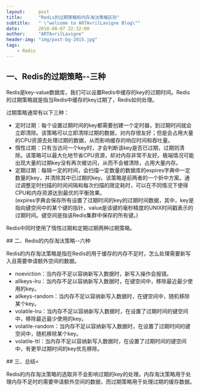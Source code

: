 ```yaml
---
layout:     post
title:      "Redis的过期策略和内存淘汰策略区别"
subtitle:   " \"welcome to ARTAvrilLavigne Blog\""
date:       2018-08-07 22:32:00
author:     "ARTAvrilLavigne"
header-img: "img/post-bg-2015.jpg"
tags:
    - Redis
---
```

## 一、Redis的过期策略--三种<br>
<p>Redis是key-value数据库，我们可以设置Redis中缓存的key的过期时间。Redis的过期策略就是指当Redis中缓存的key过期了，Redis如何处理。</p>
<p>过期策略通常有以下三种：</p>
<ul>
<li>定时过期：每个设置过期时间的key都需要创建一个定时器，到过期时间就会立即清除。该策略可以立即清除过期的数据，对内存很友好；但是会占用大量的CPU资源去处理过期的数据，从而影响缓存的响应时间和吞吐量。</li>
<li>惰性过期：只有当访问一个key时，才会判断该key是否已过期，过期则清除。该策略可以最大化地节省CPU资源，却对内存非常不友好。极端情况可能出现大量的过期key没有再次被访问，从而不会被清除，占用大量内存。</li>
<li>定期过期：每隔一定的时间，会扫描一定数量的数据库的expires字典中一定数量的key，并清除其中已过期的key。该策略是前两者的一个折中方案。通过调整定时扫描的时间间隔和每次扫描的限定耗时，可以在不同情况下使得CPU和内存资源达到最优的平衡效果。<br>
(expires字典会保存所有设置了过期时间的key的过期时间数据，其中，key是指向键空间中的某个键的指针，value是该键的毫秒精度的UNIX时间戳表示的过期时间。键空间是指该Redis集群中保存的所有键。)</li>
</ul>
<p>Redis中同时使用了惰性过期和定期过期两种过期策略。</p>
## 二、Redis的内存淘汰策略--六种<br>
<p>Redis的内存淘汰策略是指在Redis的用于缓存的内存不足时，怎么处理需要新写入且需要申请额外空间的数据。</p>
<ul>
<li>noeviction：当内存不足以容纳新写入数据时，新写入操作会报错。</li>
<li>allkeys-lru：当内存不足以容纳新写入数据时，在键空间中，移除最近最少使用的key。</li>
<li>allkeys-random：当内存不足以容纳新写入数据时，在键空间中，随机移除某个key。</li>
<li>volatile-lru：当内存不足以容纳新写入数据时，在设置了过期时间的键空间中，移除最近最少使用的key。</li>
<li>volatile-random：当内存不足以容纳新写入数据时，在设置了过期时间的键空间中，随机移除某个key。</li>
<li>volatile-ttl：当内存不足以容纳新写入数据时，在设置了过期时间的键空间中，有更早过期时间的key优先移除。</li>
</ul>
## 三、总结<<br>
<p>Redis的内存淘汰策略的选取并不会影响过期的key的处理。内存淘汰策略用于处理内存不足时的需要申请额外空间的数据，而过期策略用于处理过期的缓存数据。</p>



